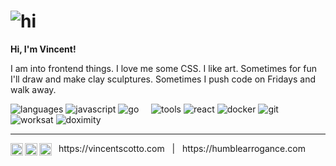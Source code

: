 # ![hi](https://emojis.slackmojis.com/emojis/images/1643514442/4244/blob-octopus.gif?1643514442)

**Hi, I'm Vincent!**

I am into frontend things. I love me some CSS. I like art. Sometimes for fun I'll draw and make clay sculptures. Sometimes I push code on Fridays and walk away.

![languages](https://img.shields.io/static/v1?label=&message=languages:&color=111&style=flat-square)
![javascript](https://img.shields.io/static/v1?logo=javascript&label=&message=javascript&color=36465D&logoColor=AAA&style=flat-square&link=)
![go](https://img.shields.io/static/v1?logo=&label=&message=css&color=36465D&logoColor=AAA&style=flat-square)
&nbsp;&nbsp;&nbsp;
![tools](https://img.shields.io/static/v1?label=&message=tools:&color=111&style=flat-square)
![react](https://img.shields.io/static/v1?logo=react&label=&message=react&color=36465D&logoColor=AAA&style=flat-square)
![docker](https://img.shields.io/static/v1?logo=docker&label=&message=docker&color=36465D&logoColor=AAA&style=flat-square)
![git](https://img.shields.io/static/v1?logo=git&label=&message=git&color=36465D&logoColor=AAA&style=flat-square)
&nbsp;&nbsp;&nbsp;
![worksat](https://img.shields.io/static/v1?label=&message=@:&color=111&style=flat-square)
![doximity](https://img.shields.io/static/v1?logo=&label=&message=doximity&color=2d90ed&logoColor=FF0000&style=flat-square)

---

<a href="https://twitter.com/vinc3nt">
  <img align="left" alt="Vincent's Twitter" width="20px" src="https://simpleicons.now.sh/twitter/495f7e" />
</a>
<a href="https://www.instagram.com/doodleboyart/">
  <img align="left" alt="Vincent's Instagram" width="20px" src="https://simpleicons.now.sh/instagram/495f7e" />
</a>
<a href="https://linkedin.com/in/vincentscotto">
  <img align="left" alt="Vincent's LinkedIn" width="20px" src="https://simpleicons.now.sh/linkedin/495f7e" />
</a> &nbsp; https://vincentscotto.com &nbsp; | &nbsp;  https://humblearrogance.com
